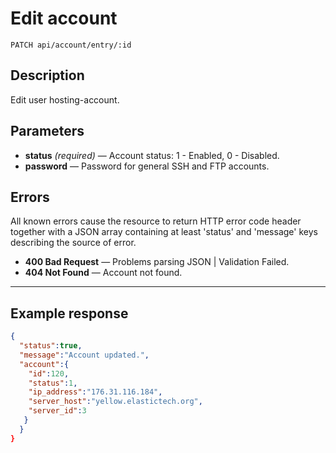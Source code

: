 # Edit account

    PATCH api/account/entry/:id

## Description

Edit user hosting-account.

## Parameters

- **status** _(required)_ — Account status: 1 - Enabled, 0 - Disabled.
- **password** — Password for general SSH and FTP accounts.

## Errors

All known errors cause the resource to return HTTP error code header together with a JSON array containing at least 'status' and 'message' keys describing the source of error.

- **400 Bad Request** — Problems parsing JSON | Validation Failed.
- **404 Not Found** — Account not found.

***

## Example response

```json
{
  "status":true,
  "message":"Account updated.",
  "account":{
    "id":120,
    "status":1,
    "ip_address":"176.31.116.184",
    "server_host":"yellow.elastictech.org",
    "server_id":3
   }
  }
}
```
